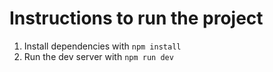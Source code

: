 # Instructions to run the project

1. Install dependencies with `npm install`
2. Run the dev server with `npm run dev`
